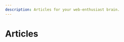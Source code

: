 ```yaml
---
description: Articles for your web-enthusiast brain.
---
```


<script setup>
import ArticlesIndex from './.vitepress/theme/ArticlesIndex.vue'
</script>

# Articles

<ArticlesIndex/>
